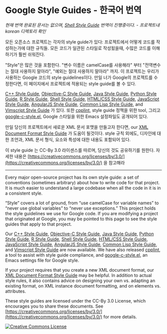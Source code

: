 Google Style Guides - 한국어 번역
===================

_현재 번역 완료된 문서는 
없으며, 
[Shell Style Guide][sh] 
번역이 진행중이다. - 프로젝트내 korean 디렉토리 확인_

모든 오픈소스 프로젝트는 각자의 style guide가 있다: 프로젝트에서 어떻게 코드를
작성하는가에 대한 규칙들. 모든 코드가 일관된 스타일로 작성됬을때, 수많은 코드를 
이해하기가 훨씬 쉬워진다.

"Style"은 많은 것을 포함한다. "변수 이름은 camelCase를 사용해라" 부터
"전역변수는 절대 사용하지 말아라", "예외는 절대 사용하지 말아라" 까지.
이 프로젝트는 우리가 사용하는 Google 코드의 style guidelines이다. 
만일 너가 Google의 프로젝트를 수정한다면, 이 페이지에서 프로젝트에 
적용되는 style guide를 볼 수 있다.

[C++ Style Guide][cpp], [Objective-C Style Guide][objc], [Java Style
Guide][java], [Python Style Guide][py], [R Style Guide][r], [Shell Style
Guide][sh], [HTML/CSS Style Guide][htmlcss], [JavaScript Style Guide][js],
[AngularJS Style Guide][angular], [Common Lisp Style Guide][cl], and [Vimscript
Style Guide][vim] 가 있다. 또한 [cpplint][cpplint], style guide 정책을 
위한 tool, 그리고 [google-c-style.el][emacs], Google 스타일을 위한 Emacs 
설정파일도 공개되어 있다.

만일 당신의 프로젝트에서 새로운 XML 문서 포맷을 만들고자 한다면, our [XML
Document Format Style Guide][xml] 가 도움이 될것이다. style 규칙 외에도,
디자인에 대한 조언과, XML 문서 형식, 요소와 특성에 대한 내용도 포함되어 있다.

이 style guide 는 CC-By 3.0 라이센스를 따르며, 당신의 것도 공유하기를
원한다. 자세한 내용은
[https://creativecommons.org/licenses/by/3.0/](https://creativecommons.org/licenses/by/3.0/)
을 참고해라

---

Every major open-source project has its own style guide: a set of conventions
(sometimes arbitrary) about how to write code for that project. It is much
easier to understand a large codebase when all the code in it is in a
consistent style.

“Style” covers a lot of ground, from “use camelCase for variable names” to
“never use global variables” to “never use exceptions.” This project holds the
style guidelines we use for Google code. If you are modifying a project that
originated at Google, you may be pointed to this page to see the style guides
that apply to that project.

Our [C++ Style Guide][cpp], [Objective-C Style Guide][objc], [Java Style
Guide][java], [Python Style Guide][py], [R Style Guide][r], [Shell Style
Guide][sh], [HTML/CSS Style Guide][htmlcss], [JavaScript Style Guide][js],
[AngularJS Style Guide][angular], [Common Lisp Style Guide][cl], and [Vimscript
Style Guide][vim] are now available. We have also released [cpplint][cpplint],
a tool to assist with style guide compliance, and [google-c-style.el][emacs],
an Emacs settings file for Google style.

If your project requires that you create a new XML document format, our [XML
Document Format Style Guide][xml] may be helpful. In addition to actual style
rules, it also contains advice on designing your own vs. adapting an existing
format, on XML instance document formatting, and on elements vs. attributes.

These style guides are licensed under the CC-By 3.0 License, which encourages
you to share these documents. See [https://creativecommons.org/licenses/by/3.0/](https://creativecommons.org/licenses/by/3.0/)
for more details.

<a rel="license" href="https://creativecommons.org/licenses/by/3.0/"><img alt="Creative Commons License" style="border-width:0" src="https://i.creativecommons.org/l/by/3.0/88x31.png" /></a>

[cpp]: https://google.github.io/styleguide/cppguide.html
[objc]: https://google.github.io/styleguide/objcguide.xml
[java]: https://google.github.io/styleguide/javaguide.html
[py]: https://google.github.io/styleguide/pyguide.html
[r]: https://google.github.io/styleguide/Rguide.xml
[sh]: https://google.github.io/styleguide/shell.xml
[htmlcss]: https://google.github.io/styleguide/htmlcssguide.xml
[js]: https://google.github.io/styleguide/javascriptguide.xml
[angular]: https://google.github.io/styleguide/angularjs-google-style.html
[cl]: https://google.github.io/styleguide/lispguide.xml
[vim]: https://google.github.io/styleguide/vimscriptguide.xml
[cpplint]: https://github.com/google/styleguide/tree/gh-pages/cpplint
[emacs]: https://raw.githubusercontent.com/google/styleguide/gh-pages/google-c-style.el
[xml]: https://google.github.io/styleguide/xmlstyle.html
